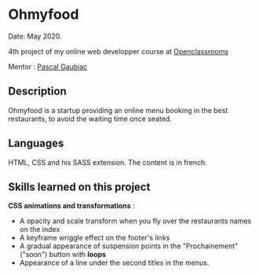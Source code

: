 # Ohmyfood
Date: May 2020.

4th project of my online web developper course at [Openclassrooms](https://openclassrooms.com)

Mentor : [Pascal Gaubiac](https://www.linkedin.com/in/pascal-gaubiac-21855957/)



## Description
Ohmyfood is a startup providing an online menu booking in the best restaurants, to avoid the waiting time once seated.

## Languages
HTML, CSS and his SASS extension.
The content is in french.

## Skills learned on this project
**CSS animations and transformations** :
* A opacity and scale transform when you fly over the restaurants names on the index
* A keyframe wriggle effect on the footer's links
* A gradual appearance of suspension points in the "Prochainement" ("soon") button with **loops**
* Appearance of a line under the second titles in the menus.
